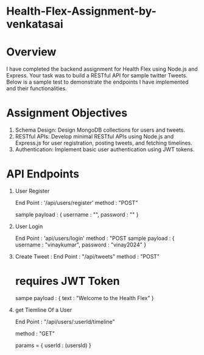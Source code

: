 # Health-Flex-Assignment-by-venkatasai

# Overview
I have completed the backend assignment for Health Flex using Node.js and Express. Your task was to build a RESTful API for  sample twitter Tweets. Below is a sample test to demonstrate the endpoints I have implemented and their functionalities.

# Assignment Objectives 
1. Schema Design: Design MongoDB collections for users and tweets. 
2. RESTful APIs: Develop minimal RESTful APIs using Node.js and Express.js for user registration, posting tweets, and fetching timelines. 
3. Authentication: Implement basic user authentication using JWT tokens.


# API Endpoints 

1. User Register

   End Point : '/api/users/register'
   method : "POST"

   sample payload : {
             username : "",
             password : ""
       }

3. User Login

     End Point : 'api/users/login'
      method : "POST
      sample payload : {
             username : "vinaykumar",
             password : "vinay2024"
       }
4. Create Tweet :
     End Point : "/api/tweets"
     method : "POST"
   
     # requires JWT Token
   
     sampe payload : {
           text : "Welcome to the Health Flex"
     }

5. get Tiemline Of a User

   End Point : "/api/users/:userId/timeline"
   
     method : "GET"
   
     params = {
       userId : (usersId)
     }
   
